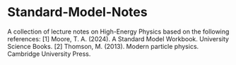 # Standard-Model-Notes
A collection of lecture notes on High-Energy Physics based on the following references: [1] Moore, T. A. (2024). A Standard Model Workbook. University Science Books. [2] Thomson, M. (2013). Modern particle physics. Cambridge University Press.
